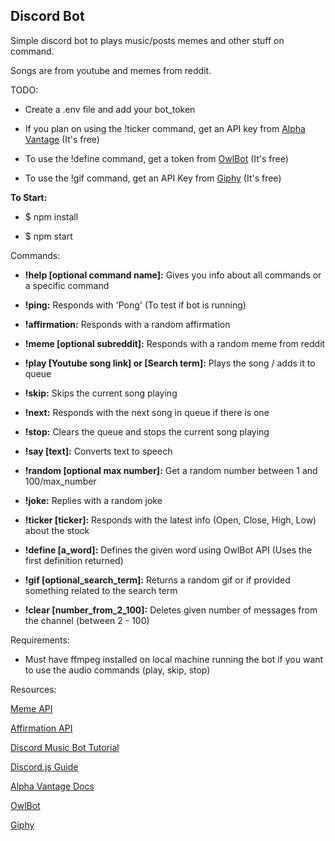 ## Discord Bot


Simple discord bot to plays music/posts memes and other stuff on command.

Songs are from youtube and memes from reddit.


TODO:

- Create a .env file and add your bot_token 

- If you plan on using the !ticker command, get an API key from [Alpha Vantage](https://www.alphavantage.co/support/#api-key) (It's free)

- To use the !define command, get a token from [OwlBot](https://owlbot.info/?q=deadly) (It's free)

- To use the !gif command, get an API Key from [Giphy](https://developers.giphy.com/docs/api) (It's free)


**To Start:**
- $ npm install

- $ npm start


Commands:
- **!help [optional command name]:** Gives you info about all commands or a specific command

- **!ping:** Responds with 'Pong' (To test if bot is running)

- **!affirmation:** Responds with a random affirmation

- **!meme [optional subreddit]:** Responds with a random meme from reddit

- **!play [Youtube song link] or [Search term]:** Plays the song / adds it to queue 

- **!skip:** Skips the current song playing

- **!next:** Responds with the next song in queue if there is one

- **!stop:** Clears the queue and stops the current song playing

- **!say [text]:** Converts text to speech

- **!random [optional max number]:** Get a random number between 1 and 100/max_number

- **!joke:** Replies with a random joke

- **!ticker [ticker]:** Responds with the latest info (Open, Close, High, Low) about the stock

- **!define [a_word]:** Defines the given word using OwlBot API (Uses the first definition returned)

- **!gif [optional_search_term]:** Returns a random gif or if provided something related to the search term

- **!clear [number_from_2_100]:** Deletes given number of messages from the channel (between 2 - 100)

Requirements:
- Must have ffmpeg installed on local machine running the bot if you want to use the audio commands (play, skip, stop)

Resources:

[Meme API](https://github.com/D3vd/Meme_Api)

[Affirmation API](https://github.com/annthurium/affirmations)

[Discord Music Bot Tutorial](https://gabrieltanner.org/blog/dicord-music-bot)

[Discord.js Guide](https://discordjs.guide)

[Alpha Vantage Docs](https://www.alphavantage.co/documentation/)

[OwlBot](https://owlbot.info)

[Giphy](https://developers.giphy.com/docs/sdk)